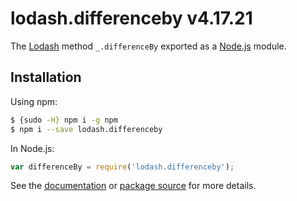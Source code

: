 # lodash.differenceby v4.17.21

The [Lodash](https://lodash.com/) method `_.differenceBy` exported as a [Node.js](https://nodejs.org/) module.

## Installation

Using npm:
```bash
$ {sudo -H} npm i -g npm
$ npm i --save lodash.differenceby
```

In Node.js:
```js
var differenceBy = require('lodash.differenceby');
```

See the [documentation](https://lodash.com/docs#differenceBy) or [package source](https://github.com/lodash/lodash/blob/4.17.21-npm-packages/lodash.differenceby) for more details.
